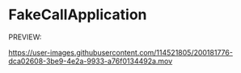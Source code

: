 # FakeCallApplication

PREVIEW:

https://user-images.githubusercontent.com/114521805/200181776-dca02608-3be9-4e2a-9933-a76f0134492a.mov

